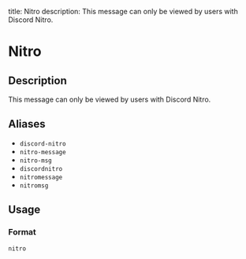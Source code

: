 title: Nitro
description: This message can only be viewed by users with Discord Nitro.

# Nitro

## Description

This message can only be viewed by users with Discord Nitro.

## Aliases

* `discord-nitro`
* `nitro-message`
* `nitro-msg`
* `discordnitro`
* `nitromessage`
* `nitromsg`

## Usage

### Format

`nitro`

